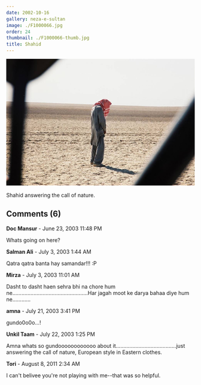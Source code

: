 ```yaml
---
date: 2002-10-16
gallery: neza-e-sultan
image: ./F1000066.jpg
order: 24
thumbnail: ./F1000066-thumb.jpg
title: Shahid
---
```


![Shahid](./F1000066.jpg)

Shahid answering the call of nature.

<div id="comments">

## Comments (6)

<div id="comment">

**Doc Mansur** - June 23, 2003 11:48 PM

Whats going on here?

</div>

<div id="comment">

**Salman Ali** - July  3, 2003  1:44 AM

Qatra qatra banta hay samandar!!! :P

</div>

<div id="comment">

**Mirza** - July  3, 2003 11:01 AM

Dasht to dasht haen sehra bhi na chore hum ne..................................................Har jagah moot ke darya bahaa diye hum ne............

</div>

<div id="comment">

**amna** - July 21, 2003  3:41 PM

gundo0o0o...!

</div>

<div id="comment">

**Unkil Taam** - July 22, 2003  1:25 PM

Amna whats so gundoooooooooooo about it........................................just answering the call of nature, European style in Eastern clothes.

</div>

<div id="comment">

**Tori** - August  8, 2011  2:34 AM

I can't belivee you're not playing with me--that was so helpful.

</div>

</div>
